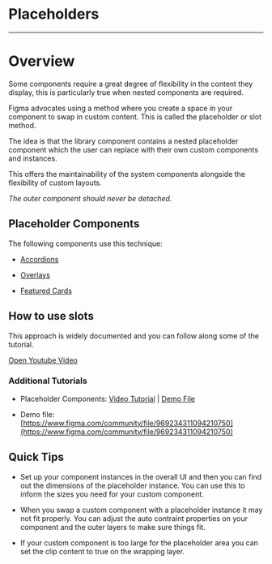 
# Placeholders

---

# Overview

Some components require a great degree of flexibility in the content they display, this is particularly true when nested components are required.

Figma advocates using a method where you create a space in your component to swap in custom content. This is called the placeholder or slot method.

The idea is that the library component contains a nested placeholder component which the user can replace with their own custom components and instances.

This offers the maintainability of the system components alongside the flexibility of custom layouts.

*The outer component should never be detached.*

## Placeholder Components

The following components use this technique:

- [Accordions]()

- [Overlays]()

- [Featured Cards]()

## How to use slots

This approach is widely documented and you can follow along some of the tutorial.

  
[Open Youtube Video](https://www.youtube.com/embed/3AXLubczRoY)  


### Additional Tutorials

- Placeholder Components: [Video Tutorial](https://www.youtube.com/watch?v=gS-MvibsunE&feature=youtu.be) | [Demo File](https://www.figma.com/community/file/963783690783191844)

- Demo file: [https://www.figma.com/community/file/969234311094210750](https://www.figma.com/community/file/969234311094210750)

## Quick Tips

- Set up your component instances in the overall UI and then you can find out the dimensions of the placeholder instance. You can use this to inform the sizes you need for your custom component.

- When you swap a custom component with a placeholder instance it may not fit properly. You can adjust the auto contraint properties on your component and the outer layers to make sure things fit.

- If your custom component is too large for the placeholder area you can set the clip content to true on the wrapping layer.